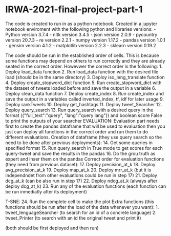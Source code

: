 # IRWA-2021-final-project-part-1
The code is created to run in as a python notebook. 
Created in a jupyter notebook enviroment with the following python and libraries versions:
	- Python version 3.7.4
	- nltk version 3.4.5
	- json version 2.0.9
	- pycountry version 20.7.3
	- re version 2.2.1
	- numpy version 1.17.2
	- pandas version 1.0.1
	- gensim version 4.1.2
	- matplotlib version 2.2.3
 	- sklearn version 0.19.2

The code should be run in the established order of cells.
This is because some functions may depend on others to run correctly and they are already seated in the correct order.
Howevwer the correct order is the following:
	1. Deploy load_data function
	2. Run load_data function with the desired file load (should be in the same directory)
	3. Deploy iso_leng_translate function
	4. Deploy create_stopword_dict function 
	5. Run create_stopword_dict with the dataset of tweets loaded before and save the output in a variable
	6. Deploy clean_data function
	7. Deploy create_index
	8. Run create_index and save the output in a variables called inverted_index, tf, idf for later usage
	9. Deploy rankTweets
	10. Deploy get_hashtags
	11. Deploy tweet_Searcher
	12. Deploy query_search
	13. Run query_search with a desired query in the format ({"full_text":"query", "lang":"query lang"}) 
	    and boolean score False to print the outputs of your searcher
EVALUATION:
	Evaluation part needs first to create the pandas dataframe that will be used to evaluation
	then you just can deploy all functions in the correct order and run them to do different evaluations.
	Creation of dataframe (they use query search so the need to be done after previous deployments):
	14. Get some queries in specified format
	15. Run query_search in True mode to get scores for each query-tweet and save the results in the pandas
	16. Do the grou truth as expert and inser them on the pandas
	Correct order for evaluation functions (they need from previous dataset):
	17. Deploy precision_at_k
	18. Deploy avg_precision_at_k
	19. Deploy map_at_k
	20. Deploy mrr_at_k (but it is independndet from other evaluations could be run in step 17)
	21. Deploy dcg_at_k (can be also run in step 17)
	22. Deploy ndcg_at_k (always after deploy dcg_at_k)
	23. Run any of the evaluation functions (each function can be run inmediatly after its deployment)

T-SNE:
	24. Run the complete cell to make the plot
Extra functions (this functions should be run after the load of the data whenever you want):
	1. tweet_lenguageSearcher (to search for an id of a concrete language)
	2. tweet_Printer (to search with an id the original tweet and print it)

(both should be first deployed and then run)
